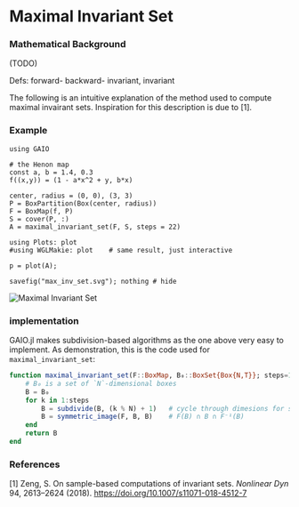 # Maximal Invariant Set

### Mathematical Background

(TODO)

Defs: forward- backward- invariant, invariant

The following is an intuitive explanation of the method used to compute maximal invairant sets. Inspiration for this description is due to [1]. 

### Example

```@example 1
using GAIO

# the Henon map
const a, b = 1.4, 0.3
f((x,y)) = (1 - a*x^2 + y, b*x)

center, radius = (0, 0), (3, 3)
P = BoxPartition(Box(center, radius))
F = BoxMap(f, P)
S = cover(P, :)
A = maximal_invariant_set(F, S, steps = 22)

using Plots: plot
#using WGLMakie: plot    # same result, just interactive

p = plot(A);

savefig("max_inv_set.svg"); nothing # hide
```

![Maximal Invariant Set](max_inv_set.svg)

### implementation

GAIO.jl makes subdivision-based algorithms as the one above very easy to implement. As demonstration, this is the code used for `maximal_invariant_set`:

```julia
function maximal_invariant_set(F::BoxMap, B₀::BoxSet{Box{N,T}}; steps=12) where {N,T}
    # B₀ is a set of `N`-dimensional boxes
    B = B₀
    for k in 1:steps
        B = subdivide(B, (k % N) + 1)   # cycle through dimesions for subdivision
        B = symmetric_image(F, B, B)    # F(B) ∩ B ∩ F⁻¹(B)
    end
    return B
end
```

### References

[1] Zeng, S. On sample-based computations of invariant sets. _Nonlinear Dyn_ 94, 2613–2624 (2018). https://doi.org/10.1007/s11071-018-4512-7
